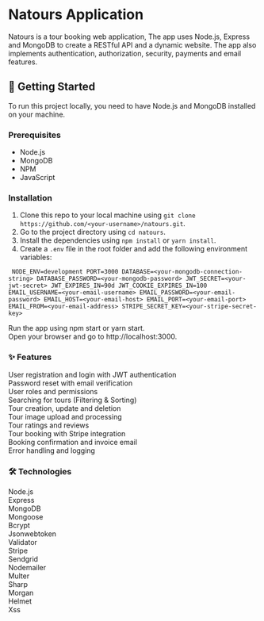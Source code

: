 # Natours Application

Natours is a tour booking web application, The app uses Node.js, Express and MongoDB to create a RESTful API and a dynamic website. The app also implements authentication, authorization, security, payments and email features.

## :rocket: Getting Started

To run this project locally, you need to have Node.js and MongoDB installed on your machine.

### Prerequisites

- Node.js
- MongoDB
- NPM 
- JavaScript

### Installation

1. Clone this repo to your local machine using `git clone https://github.com/<your-username>/natours.git`.
2. Go to the project directory using `cd natours`.
3. Install the dependencies using `npm install` or `yarn install`.
4. Create a `.env` file in the root folder and add the following environment variables:

`
NODE_ENV=development
PORT=3000
DATABASE=<your-mongodb-connection-string>
DATABASE_PASSWORD=<your-mongodb-password>
JWT_SECRET=<your-jwt-secret>
JWT_EXPIRES_IN=90d
JWT_COOKIE_EXPIRES_IN=100
EMAIL_USERNAME=<your-email-username>
EMAIL_PASSWORD=<your-email-password>
EMAIL_HOST=<your-email-host>
EMAIL_PORT=<your-email-port>
EMAIL_FROM=<your-email-address>
STRIPE_SECRET_KEY=<your-stripe-secret-key>`

Run the app using npm start or yarn start.<br> Open your browser and go to http://localhost:3000.<br> 

### :sparkles: Features
User registration and login with JWT authentication<br> Password reset with email verification<br>
User roles and permissions<br> Searching for tours (Filtering & Sorting)<br> Tour creation, update and deletion<br> Tour image upload and processing<br> Tour ratings and reviews<br> Tour booking with Stripe integration<br> Booking confirmation and invoice email<br> Error handling and logging<br>
### :hammer_and_wrench: Technologies
Node.js<br> Express<br> MongoDB<br> Mongoose<br> Bcrypt<br> Jsonwebtoken<br> Validator<br> Stripe<br> Sendgrid<br> Nodemailer<br> Multer<br> Sharp<br> Morgan<br> Helmet<br> Xss<br>
